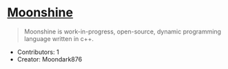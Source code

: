 # [Moonshine](Moondark876.github.io/MoonShine/#/)

> Moonshine is work-in-progress, open-source, dynamic programming language written in c++.

- Contributors: 1
- Creator: Moondark876
